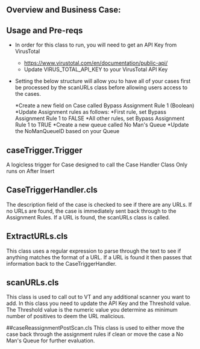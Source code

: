 ## Overview and Business Case: 


## Usage and Pre-reqs
* In order for this class to run, you will need to get an API Key from VirusTotal
	* https://www.virustotal.com/en/documentation/public-api/
	* Update VIRUS_TOTAL_API_KEY to your VirusTotal API Key
* Setting the below structure will allow you to have all of your cases
	first be processed by the scanURLs class before allowing users 
	access to the cases.

	 *Create a new field on Case called Bypass Assignment Rule 1 (Boolean)
	 *Update Assignment rules as follows:
		*First rule, set Bypass Assignment Rule 1 to FALSE
		*All other rules, set Bypass Assignment Rule 1 to TRUE
	 *Create a new queue called No Man's Queue
	 	*Update the NoManQueueID based on your Queue


## caseTrigger.Trigger

A logicless trigger for Case designed to call the Case Handler Class
Only runs on After Insert

## CaseTriggerHandler.cls

The description field of the case is checked to see if there are any URLs.
If no URLs are found, the case is immediately sent back through to the Assignment Rules. 
If a URL is found, the scanURLs class is called.

## ExtractURLs.cls
This class uses a regular expression to parse through the text to see if anything matches the format of a URL. 
If a URL is found it then passes that information back to the CaseTriggerHandler.

## scanURLs.cls
This class is used to call out to VT and any additional scanner you want to add.
In this class you need to update the API Key and the Threshold value.
The Threshold value is the numeric value you determine as minimum number of positives to deem the URL malicious.

##caseReassignmentPostScan.cls
This class is used to either move the case back through the assignment rules if clean or
move the case a No Man's Queue for further evaluation.
